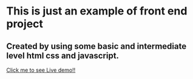 # This is just an example of front end project

## Created by using some basic and intermediate level html css and javascript.

<a href="https://pktherock.github.io/Front-end-project/">Click me to see Live demo!!</a>
